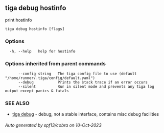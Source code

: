## tiga debug hostinfo

print hostinfo

```
tiga debug hostinfo [flags]
```

### Options

```
  -h, --help   help for hostinfo
```

### Options inherited from parent commands

```
      --config string   The tiga config file to use (default "/home/runner/.tiga/config/default.yaml")
      --debug           Prints the stack trace if an error occurs
      --silent          Run in silent mode and prevents any tiga log output except panics & fatals
```

### SEE ALSO

* [tiga debug](tiga_debug.md)	 - debug, not a stable interface, contains misc debug facilities

###### Auto generated by spf13/cobra on 10-Oct-2023
